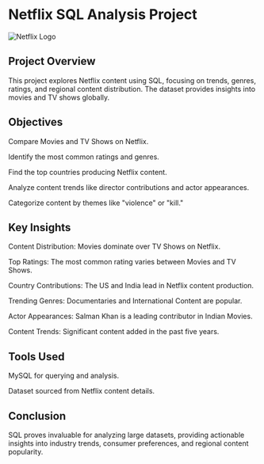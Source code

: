   # Netflix SQL Analysis Project

![Netflix Logo](https://github.com/user-attachments/assets/a1601c51-35b4-411e-a27f-94a3ff605b46)


## Project Overview
This project explores Netflix content using SQL, focusing on trends, genres, ratings, and regional content distribution. The dataset provides insights into movies and TV shows globally.


## Objectives

Compare Movies and TV Shows on Netflix.

Identify the most common ratings and genres.

Find the top countries producing Netflix content.

Analyze content trends like director contributions and actor appearances.

Categorize content by themes like "violence" or "kill."


## Key Insights

Content Distribution: Movies dominate over TV Shows on Netflix.

Top Ratings: The most common rating varies between Movies and TV Shows.

Country Contributions: The US and India lead in Netflix content production.

Trending Genres: Documentaries and International Content are popular.

Actor Appearances: Salman Khan is a leading contributor in Indian Movies.

Content Trends: Significant content added in the past five years.



## Tools Used

MySQL for querying and analysis.

Dataset sourced from Netflix content details.


## Conclusion
SQL proves invaluable for analyzing large datasets, providing actionable insights into industry trends, consumer preferences, and regional content popularity.
